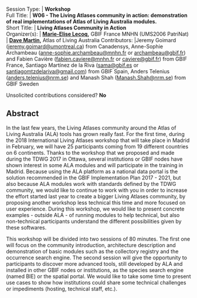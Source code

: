 

Session Type: | **Workshop**  
Full Title:   | **W06 - The Living Atlases community in action: demonstration of real implementations of Atlas of Living Australia modules.**  
Short Title:  | **Living Atlases Community in Action**  
Organizer(s): | **[Marie-Elise Lecoq](mailto:melecoq@gbif.fr),** GBIF France MNHN (UMS2006 PatriNat)
              | **[Dave Martin](mailto:David.Martin@csiro.au),** Atlas of Living Australia
Contributors: |Jeremy Goimard (jeremy.goimard@umontreal.ca) from Canadensys, Anne-Sophie Archambeau (anne-sophie.archambeau@mnhn.fr or archambeau@gbif.fr) and Fabien Cavière (fabien.caviere@mnhn.fr or caviere@gbif.fr) from GBIF France, Santiago Martínez de la Riva (sama@gbif.es or santiagomtzdelariva@gmail.com) from GBIF Spain, Anders Telenius (anders.telenius@nrm.se) and Manash Shah (Manash.Shah@nrm.se) from GBIF Sweden  

Unsolicited contributions considered?  **No**  

<!--
**How many 80-minute sessions are you requesting?** 2
Technical Requirements: | No
-->  

## Abstract  

 In the last few years, the Living Atlases community around the Atlas of Living Australia (ALA) tools has grown really fast. For the first time, during the 2018 International Living Atlases workshop that will take place in Madrid in February, we will have 25 participants coming from 19 different countries on 6 continents. Thanks to the workshop that we proposed and made during the TDWG 2017 in Ottawa, several institutions or GBIF nodes have shown interest in some ALA modules and will participate in the training in Madrid.  Because using the ALA platform as a national data portal is the solution recommended in the GBIF Implementation Plan 2017 - 2021, but also because ALA modules work with standards defined by the TDWG community, we would like to continue to work with you in order to increase the effort started last year to create a bigger Living Atlases community, by proposing another workshop less technical this time and more focused on user experience.  During this workshop, we would like to present concrete examples - outside ALA - of running modules to help technical, but also non-technical participants understand the different possibilities given by these softwares.

 

This workshop will be divided into two sessions of 80 minutes. The first one will focus on the community introduction, architecture description and demonstration of basic modules such as the collectory registry and the occurrence search engine. The second session will give the opportunity to participants to discover more advanced tools, still developed by ALA and installed in other GBIF nodes or institutions, as the species search engine (named BIE) or the spatial portal. We would like to take some time to present use cases to show how institutions could share some technical challenges or impediments (hosting, technical staff, etc.).

